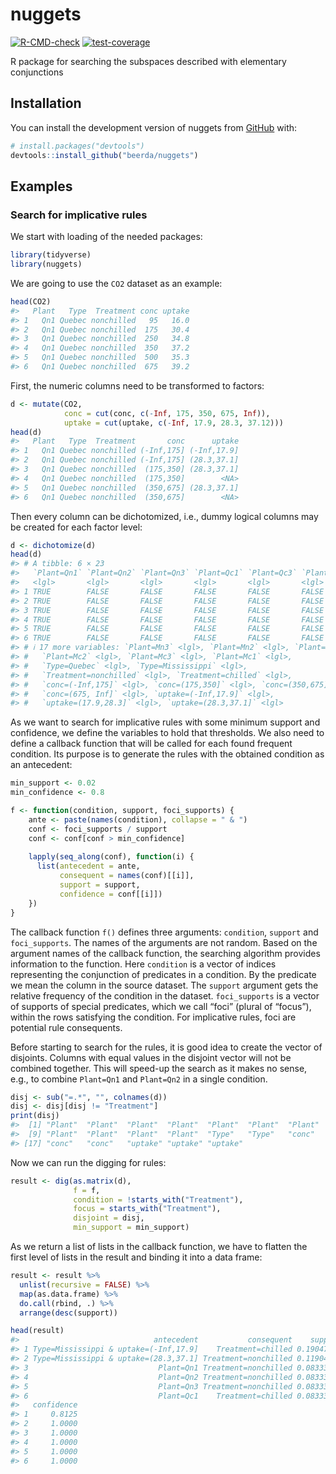 
<!-- README.md is generated from README.Rmd. Please edit that file -->

# nuggets

<!-- badges: start -->

[![R-CMD-check](https://github.com/beerda/nuggets/actions/workflows/R-CMD-check.yaml/badge.svg)](https://github.com/beerda/nuggets/actions/workflows/R-CMD-check.yaml)
[![test-coverage](https://github.com/beerda/nuggets/actions/workflows/test-coverage.yaml/badge.svg)](https://github.com/beerda/nuggets/actions/workflows/test-coverage.yaml)
<!-- badges: end -->

R package for searching the subspaces described with elementary
conjunctions

## Installation

You can install the development version of nuggets from
[GitHub](https://github.com/) with:

``` r
# install.packages("devtools")
devtools::install_github("beerda/nuggets")
```

## Examples

### Search for implicative rules

We start with loading of the needed packages:

``` r
library(tidyverse)
library(nuggets)
```

We are going to use the `CO2` dataset as an example:

``` r
head(CO2)
#>   Plant   Type  Treatment conc uptake
#> 1   Qn1 Quebec nonchilled   95   16.0
#> 2   Qn1 Quebec nonchilled  175   30.4
#> 3   Qn1 Quebec nonchilled  250   34.8
#> 4   Qn1 Quebec nonchilled  350   37.2
#> 5   Qn1 Quebec nonchilled  500   35.3
#> 6   Qn1 Quebec nonchilled  675   39.2
```

First, the numeric columns need to be transformed to factors:

``` r
d <- mutate(CO2,
            conc = cut(conc, c(-Inf, 175, 350, 675, Inf)),
            uptake = cut(uptake, c(-Inf, 17.9, 28.3, 37.12)))
head(d)
#>   Plant   Type  Treatment       conc      uptake
#> 1   Qn1 Quebec nonchilled (-Inf,175] (-Inf,17.9]
#> 2   Qn1 Quebec nonchilled (-Inf,175] (28.3,37.1]
#> 3   Qn1 Quebec nonchilled  (175,350] (28.3,37.1]
#> 4   Qn1 Quebec nonchilled  (175,350]        <NA>
#> 5   Qn1 Quebec nonchilled  (350,675] (28.3,37.1]
#> 6   Qn1 Quebec nonchilled  (350,675]        <NA>
```

Then every column can be dichotomized, i.e., dummy logical columns may
be created for each factor level:

``` r
d <- dichotomize(d)
head(d)
#> # A tibble: 6 × 23
#>   `Plant=Qn1` `Plant=Qn2` `Plant=Qn3` `Plant=Qc1` `Plant=Qc3` `Plant=Qc2`
#>   <lgl>       <lgl>       <lgl>       <lgl>       <lgl>       <lgl>      
#> 1 TRUE        FALSE       FALSE       FALSE       FALSE       FALSE      
#> 2 TRUE        FALSE       FALSE       FALSE       FALSE       FALSE      
#> 3 TRUE        FALSE       FALSE       FALSE       FALSE       FALSE      
#> 4 TRUE        FALSE       FALSE       FALSE       FALSE       FALSE      
#> 5 TRUE        FALSE       FALSE       FALSE       FALSE       FALSE      
#> 6 TRUE        FALSE       FALSE       FALSE       FALSE       FALSE      
#> # ℹ 17 more variables: `Plant=Mn3` <lgl>, `Plant=Mn2` <lgl>, `Plant=Mn1` <lgl>,
#> #   `Plant=Mc2` <lgl>, `Plant=Mc3` <lgl>, `Plant=Mc1` <lgl>,
#> #   `Type=Quebec` <lgl>, `Type=Mississippi` <lgl>,
#> #   `Treatment=nonchilled` <lgl>, `Treatment=chilled` <lgl>,
#> #   `conc=(-Inf,175]` <lgl>, `conc=(175,350]` <lgl>, `conc=(350,675]` <lgl>,
#> #   `conc=(675, Inf]` <lgl>, `uptake=(-Inf,17.9]` <lgl>,
#> #   `uptake=(17.9,28.3]` <lgl>, `uptake=(28.3,37.1]` <lgl>
```

As we want to search for implicative rules with some minimum support and
confidence, we define the variables to hold that thresholds. We also
need to define a callback function that will be called for each found
frequent condition. Its purpose is to generate the rules with the
obtained condition as an antecedent:

``` r
min_support <- 0.02
min_confidence <- 0.8

f <- function(condition, support, foci_supports) {
    ante <- paste(names(condition), collapse = " & ")
    conf <- foci_supports / support
    conf <- conf[conf > min_confidence]
    
    lapply(seq_along(conf), function(i) { 
      list(antecedent = ante,
           consequent = names(conf)[[i]],
           support = support,
           confidence = conf[[i]])
    })
}
```

The callback function `f()` defines three arguments: `condition`,
`support` and `foci_supports`. The names of the arguments are not
random. Based on the argument names of the callback function, the
searching algorithm provides information to the function. Here
`condition` is a vector of indices representing the conjunction of
predicates in a condition. By the predicate we mean the column in the
source dataset. The `support` argument gets the relative frequency of
the condition in the dataset. `foci_supports` is a vector of supports of
special predicates, which we call “foci” (plural of “focus”), within the
rows satisfying the condition. For implicative rules, foci are potential
rule consequents.

Before starting to search for the rules, it is good idea to create the
vector of disjoints. Columns with equal values in the disjoint vector
will not be combined together. This will speed-up the search as it makes
no sense, e.g., to combine `Plant=Qn1` and `Plant=Qn2` in a single
condition.

``` r
disj <- sub("=.*", "", colnames(d))
disj <- disj[disj != "Treatment"]
print(disj)
#>  [1] "Plant"  "Plant"  "Plant"  "Plant"  "Plant"  "Plant"  "Plant"  "Plant" 
#>  [9] "Plant"  "Plant"  "Plant"  "Plant"  "Type"   "Type"   "conc"   "conc"  
#> [17] "conc"   "conc"   "uptake" "uptake" "uptake"
```

Now we can run the digging for rules:

``` r
result <- dig(as.matrix(d),
              f = f,
              condition = !starts_with("Treatment"),
              focus = starts_with("Treatment"),
              disjoint = disj,
              min_support = min_support)
```

As we return a list of lists in the callback function, we have to
flatten the first level of lists in the result and binding it into a
data frame:

``` r
result <- result %>%
  unlist(recursive = FALSE) %>%
  map(as.data.frame) %>%
  do.call(rbind, .) %>%
  arrange(desc(support))

head(result)
#>                              antecedent           consequent    support
#> 1 Type=Mississippi & uptake=(-Inf,17.9]    Treatment=chilled 0.19047619
#> 2 Type=Mississippi & uptake=(28.3,37.1] Treatment=nonchilled 0.11904762
#> 3                             Plant=Qn1 Treatment=nonchilled 0.08333333
#> 4                             Plant=Qn2 Treatment=nonchilled 0.08333333
#> 5                             Plant=Qn3 Treatment=nonchilled 0.08333333
#> 6                             Plant=Qc1    Treatment=chilled 0.08333333
#>   confidence
#> 1     0.8125
#> 2     1.0000
#> 3     1.0000
#> 4     1.0000
#> 5     1.0000
#> 6     1.0000
```
